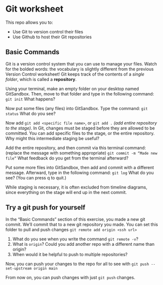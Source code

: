 # Git worksheet 

This repo allows you to: 
- Use Git to version control their files
- Use Github to host their Git repositories

## Basic Commands
Git is a version control system that you can use to manage your files. Watch for the bolded words: the vocabulary is slightly different from the previous Version Control worksheet! Git keeps track of the contents of a *single folder*, which is called a **repository**. 

Using your terminal, make an empty folder on your desktop named GitSandbox. Then, move to that folder and type in the following command: `git init`
What happens?

Now put some files (any files) into GitSandbox. Type the command: `git status`
What do you see?


Now add `git add <specific file name>`, or `git add .`	*(add entire repository to the stage)*. 
In Git, changes must be staged before they are allowed to be committed. You can add specific files to the stage, or the entire repository. 
Why might this intermediate staging be useful?

Add the entire repository, and then commit via this terminal command: (replace the message with something appropriate)
`git commit -m “Made new file”`
What feedback do you get from the terminal afterward?

Put some more files into GitSandbox, then add and commit with a different message. Afterward, type in the following command: `git log`
What do you see? (You can press q to quit.)
	
While staging is necessary, it is often excluded from timeline diagrams, since everything on the stage will end up in the next commit. 

## Try a git push for yourself
In the “Basic Commands”  section of this exercise, you made a new git commit. We’ll commit that to a new git repository you made. You can set this folder to pull and push changes `git remote add origin <ssh url> `
1. What do you see when you write the command `git remote -v`?
2. What is `origin`? Could you add another repo with a different name than origin? 
3. When would it be helpful to  push to multiple repositories? 

Now, you can push your changes to the repo for all to see with `git push --set-upstream origin main`

From now on, you can push changes with just `git push` changes. 
